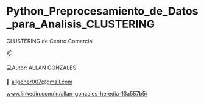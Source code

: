 # Python_Preprocesamiento_de_Datos_para_Analisis_CLUSTERING
CLUSTERING de Centro Comercial

📫 
   
   💻Autor: ALLAN GONZALES
   
   📩 allgoher007@gmail.com
   
   www.linkedin.com/in/allan-gonzales-heredia-13a557b5/
